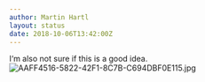 ```yaml
---
author: Martin Hartl
layout: status
date: 2018-10-06T13:42:00Z
---
```

I‘m also not sure if this is a good idea.
![AAFF4516-5822-42F1-8C7B-C694DBF0E115.jpg](http://share.hartl.co/micro/AAFF4516-5822-42F1-8C7B-C694DBF0E115.jpg)